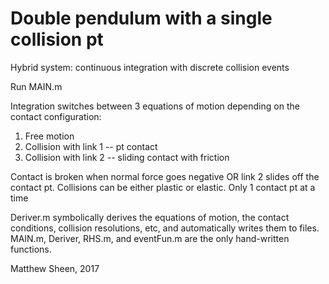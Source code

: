 # Double pendulum with a single collision pt
Hybrid system: continuous integration with discrete collision events

Run MAIN.m

Integration switches between 3 equations of motion depending on the
contact configuration:
1. Free motion
2. Collision with link 1 -- pt contact
3. Collision with link 2 -- sliding contact with friction

Contact is broken when normal force goes negative OR link 2 slides off
the contact pt.
Collisions can be either plastic or elastic.
Only 1 contact pt at a time

Deriver.m symbolically derives the equations of motion, the contact
conditions, collision resolutions, etc, and automatically writes them to
files. MAIN.m, Deriver, RHS.m, and eventFun.m are the only hand-written
functions.

Matthew Sheen, 2017
